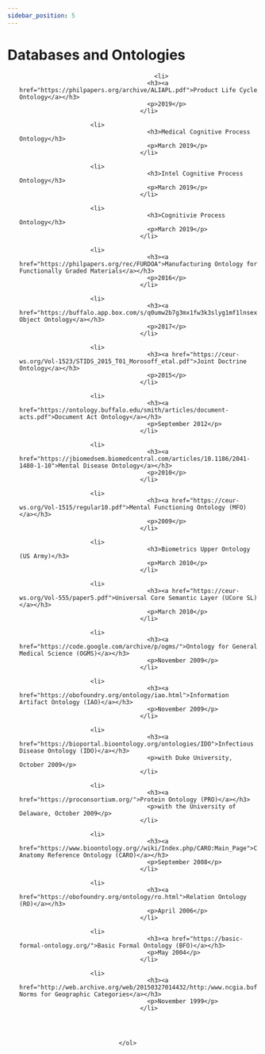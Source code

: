 ```yaml
---
sidebar_position: 5
---
```


# Databases and Ontologies

<ol>

									      <li>
								        <h3><a href="https://philpapers.org/archive/ALIAPL.pdf">Product Life Cycle Ontology</a></h3>
								        <p>2019</p>
							          </li>

                        <li>
								        <h3>Medical Cognitive Process Ontology</h3>
								        <p>March 2019</p>
							          </li>

                        <li>
								        <h3>Intel Cognitive Process Ontology</h3>
								        <p>March 2019</p>
							          </li>

                        <li>
								        <h3>Cognitivie Process Ontology</h3>
								        <p>March 2019</p>
							          </li>

                        <li>
								        <h3><a href="https://philpapers.org/rec/FURDOA">Manufacturing Ontology for Functionally Graded Materials</a></h3>
								        <p>2016</p>
							          </li>

                        <li>
								        <h3><a href="https://buffalo.app.box.com/s/q0umw2b7g3mx1fw3k3slyg1mf1lnsexn">Space Object Ontology</a></h3>
								        <p>2017</p>
							          </li>

                        <li>
								        <h3><a href="https://ceur-ws.org/Vol-1523/STIDS_2015_T01_Morosoff_etal.pdf">Joint Doctrine Ontology</a></h3>
								        <p>2015</p>
							          </li>

                        <li>
								        <h3><a href="https://ontology.buffalo.edu/smith/articles/document-acts.pdf">Document Act Ontology</a></h3>
								        <p>September 2012</p>
							          </li>

                        <li>
								        <h3><a href="https://jbiomedsem.biomedcentral.com/articles/10.1186/2041-1480-1-10">Mental Disease Ontology</a></h3>
								        <p>2010</p>
							          </li>

                        <li>
								        <h3><a href="https://ceur-ws.org/Vol-1515/regular10.pdf">Mental Functioning Ontology (MFO)</a></h3>
								        <p>2009</p>
							          </li>

                        <li>
								        <h3>Biometrics Upper Ontology (US Army)</h3>
								        <p>March 2010</p>
							          </li>

                        <li>
								        <h3><a href="https://ceur-ws.org/Vol-555/paper5.pdf">Universal Core Semantic Layer (UCore SL)</a></h3>
								        <p>March 2010</p>
							          </li>

                        <li>
								        <h3><a href="https://code.google.com/archive/p/ogms/">Ontology for General Medical Science (OGMS)</a></h3>
								        <p>November 2009</p>
							          </li>

                        <li>
								        <h3><a href="https://obofoundry.org/ontology/iao.html">Information Artifact Ontology (IAO)</a></h3>
								        <p>November 2009</p>
							          </li>

                        <li>
								        <h3><a href="https://bioportal.bioontology.org/ontologies/IDO">Infectious Disease Ontology (IDO)</a></h3>
								        <p>with Duke University, October 2009</p>
							          </li>

                        <li>
								        <h3><a href="https://proconsortium.org/">Protein Ontology (PRO)</a></h3>
								        <p>with the University of Delaware, October 2009</p>
							          </li>

                        <li>
								        <h3><a href="https://www.bioontology.org//wiki/Index.php/CARO:Main_Page">Common Anatomy Reference Ontology (CARO)</a></h3>
								        <p>September 2008</p>
							          </li>

                        <li>
								        <h3><a href="https://obofoundry.org/ontology/ro.html">Relation Ontology (RO)</a></h3>
								        <p>April 2006</p>
							          </li>

                        <li>
								        <h3><a href="https://basic-formal-ontology.org/">Basic Formal Ontology (BFO)</a></h3>
								        <p>May 2004</p>
							          </li>

                        <li>
								        <h3><a href="http://web.archive.org/web/20150327014432/http:/www.ncgia.buffalo.edu/ontology/BuffaloGeographicNorms.html">Buffalo Norms for Geographic Categories</a></h3>
								        <p>November 1999</p>
							          </li>


                         
									
								</ol>